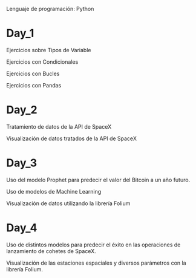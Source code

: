 Lenguaje de programación: Python

# Day_1
Ejercicios sobre Tipos de Variable

Ejercicios con Condicionales

Ejercicios con Bucles 

Ejercicios con Pandas



# Day_2

Tratamiento de datos de la API de SpaceX

Visualización de datos tratados de la API de SpaceX



# Day_3

Uso del modelo Prophet para predecir el valor del Bitcoin a un año futuro.

Uso de modelos de Machine Learning 

Visualización de datos utilizando la librería Folium


# Day_4

Uso de distintos modelos para predecir el éxito en las operaciones de lanzamiento de cohetes de SpaceX.

Visualización de las estaciones espaciales y diversos parámetros con la librería Folium.